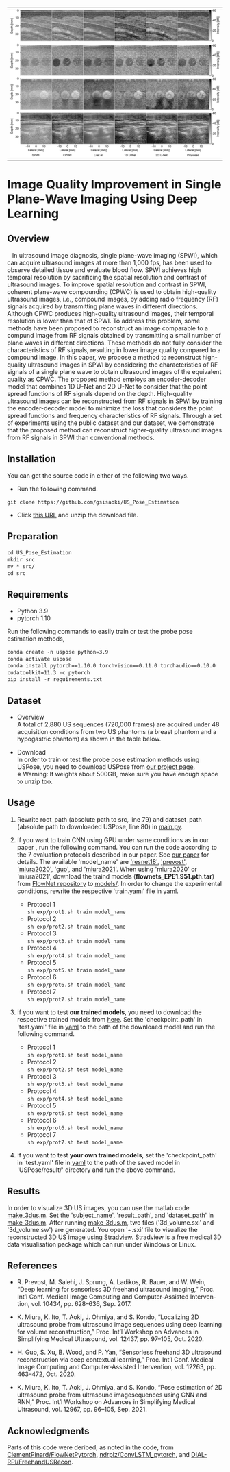 <div align="center">
  <table>
    <tr>
      <td>
        <img class="img-fluid" src="figure/thumbnail.jpg" alt="...">
      </td>
    </tr>
  </table>
</div>

# Image Quality Improvement in Single Plane-Wave Imaging Using Deep Learning

## Overview
&nbsp;&nbsp;&nbsp;In ultrasound image diagnosis, single plane-wave imaging (SPWI), which can acquire ultrasound images at more than 1,000 fps, has been used to observe detailed tissue and evaluate blood flow.
SPWI achieves high temporal resolution by sacrificing the spatial resolution and contrast of ultrasound images.
To improve spatial resolution and contrast in SPWI, coherent plane-wave compounding (CPWC) is used to obtain high-quality ultrasound images, i.e., compound images, by adding radio frequency (RF) signals acquired by transmitting plane waves in different directions.
Although CPWC produces high-quality ultrasound images, their temporal resolution is lower than that of SPWI.
To address this problem, some methods have been proposed to reconstruct an image comparable to a compund image from RF signals obtained by transmitting a small number of plane waves in different directions.
These methods do not fully consider the characteristics of RF signals, resulting in lower image quality compared to a compound image.
In this paper, we propose a method to reconstruct high-quality ultrasound images in SPWI by considering the characteristics of RF signals of a single plane wave to obtain ultrasound images of the equivalent quality as CPWC.
The proposed method employs an encoder-decoder model that combines 1D U-Net and 2D U-Net to consider that the point spread functions of RF signals depend on the depth.
High-quality ultrasound images can be reconstructed from RF signals in SPWI by training the encoder-decoder model to minimize the loss that considers the point spread functions and frequency characteristics of RF signals.
Through a set of experiments using the public dataset and our dataset, we demonstrate that the proposed method can reconstruct higher-quality ultrasound images from RF signals in SPWI than conventional methods.

## Installation  
You can get the source code in either of the following two ways.
- Run the following command.
```
git clone https://github.com/gsisaoki/US_Pose_Estimation
```
- Click [this URL](https://github.com/gsisaoki/US_Pose_Estimation/archive/refs/heads/main.zip) and unzip the download file.

## Preparation

```
cd US_Pose_Estimation
mkdir src
mv * src/
cd src
```

## Requirements  
  * Python 3.9
  * pytorch 1.10

Run the following commands to easily train or test the probe pose estimation methods,
```
conda create -n uspose python=3.9
conda activate uspose
conda install pytorch==1.10.0 torchvision==0.11.0 torchaudio==0.10.0 cudatoolkit=11.3 -c pytorch
pip install -r requirements.txt
```

## Dataset

- Overview  
A total of 2,880 US sequences (720,000 frames) are acquired under 48 acquisition conditions from two US phantoms (a breast phantom and a hypogastric phantom) as shown in the table below.

- Download  
In order to train or test the probe pose estimation methods using USPose, you need to download USPose from [our project page]().  
※ Warning: It weights about 500GB, make sure you have enough space to unzip too.  

## Usage
1. Rewrite root_path (absolute path to src, line 79) and dataset_path (absolute path to downloaded USPose, line 80) in [main.py](./main.py).
2. If you want to train CNN using GPU under same conditions as in our paper , run the following command. You can run the code according to the 7 evaluation protocols described in our paper. See [our paper]() for details. The available 'model_name' are ['resnet18'](https://www.cv-foundation.org/openaccess/content_cvpr_2016/papers/He_Deep_Residual_Learning_CVPR_2016_paper.pdf), ['prevost'](https://link.springer.com/content/pdf/10.1007/978-3-319-66185-8_71.pdf), ['miura2020'](https://link.springer.com/content/pdf/10.1007/978-3-030-60334-2_10.pdf), ['guo'](https://link.springer.com/content/pdf/10.1007/978-3-030-59716-0_44.pdf), and ['miura2021'](https://link.springer.com/content/pdf/10.1007/978-3-030-87583-1_10.pdf). When using 'miura2020' or 'miura2021', download the traind models (**flownets_EPE1.951.pth.tar**) from [FlowNet repository](https://github.com/ClementPinard/FlowNetPytorch) to [models/](./models/). In order to change the experimental conditions, rewrite the respective 'train.yaml' file in [yaml](./yaml).  

    - Protocol 1  
    `sh exp/prot1.sh train model_name`
    - Protocol 2  
    `sh exp/prot2.sh train model_name`
    - Protocol 3  
    `sh exp/prot3.sh train model_name`
    - Protocol 4  
    `sh exp/prot4.sh train model_name`
    - Protocol 5  
    `sh exp/prot5.sh train model_name`
    - Protocol 6  
    `sh exp/prot6.sh train model_name`
    - Protocol 7  
    `sh exp/prot7.sh train model_name`

3. If you want to test **our trained models**, you need to download the respective trained models from [here](). Set the 'checkpoint_path' in 'test.yaml' file in [yaml](./yaml) to the path of the downloaed model and run the following command.

    - Protocol 1  
    `sh exp/prot1.sh test model_name`
    - Protocol 2  
    `sh exp/prot2.sh test model_name`
    - Protocol 3  
    `sh exp/prot3.sh test model_name`
    - Protocol 4  
    `sh exp/prot4.sh test model_name`
    - Protocol 5  
    `sh exp/prot5.sh test model_name`
    - Protocol 6  
    `sh exp/prot6.sh test model_name`
    - Protocol 7  
    `sh exp/prot7.sh test model_name`

4. If you want to test **your own trained models**, set the 'checkpoint_path' in 'test.yaml' file in [yaml](./yaml) to the path of the saved model in 'USPose/result/' directory and run the above command.

## Results
In order to visualize 3D US images, you can use the matlab code [make_3dus.m](./lib/make_3dus.m). Set the 'subject_name', 'result_path', and 'dataset_path' in [make_3dus.m](./lib/make_3dus.m).
After running [make_3dus.m](./lib/make_3dus.m), two files ('3d_volume.sxi' and '3d_volume.sw') are generated.
You open '~.sxi' file to visualize the reconstructed 3D US image using [Stradview](https://mi.eng.cam.ac.uk/Main/StradView).
Stradview is a free medical 3D data visualisation package which can run under Windows or Linux.


## References
- R. Prevost, M. Salehi, J. Sprung, A. Ladikos, R. Bauer, and W. Wein, “Deep learning for sensorless 3D freehand ultrasound imaging,” Proc. Int’l Conf. Medical Image Computing and Computer-Assisted Interven- tion, vol. 10434, pp. 628–636, Sep. 2017.

- K. Miura, K. Ito, T. Aoki, J. Ohmiya, and S. Kondo, “Localizing 2D ultrasound probe from ultrasound image sequences using deep learning for volume reconstruction,” Proc. Int’l Workshop on Advances in Simplifying Medical Ultrasound, vol. 12437, pp. 97–105, Oct. 2020.

- H. Guo, S. Xu, B. Wood, and P. Yan, “Sensorless freehand 3D ultrasound reconstruction via deep contextual learning,” Proc. Int’l Conf. Medical Image Computing and Computer-Assisted Intervention, vol. 12263, pp. 463–472, Oct. 2020.

- K. Miura, K. Ito, T. Aoki, J. Ohmiya, and S. Kondo, “Pose estimation of 2D ultrasound probe from ultrasound imagesequences using CNN and RNN,” Proc. Int’l Workshop on Advances in Simplifying Medical Ultrasound, vol. 12967, pp. 96–105, Sep. 2021.

## Acknowledgments
Parts of this code were deribed, as noted in the code, from [ClementPinard/FlowNetPytorch](https://github.com/ClementPinard/FlowNetPytorch), [ndrplz/ConvLSTM_pytorch](https://github.com/ndrplz/ConvLSTM_pytorch), and [DIAL-RPI/FreehandUSRecon](https://github.com/DIAL-RPI/FreehandUSRecon).
